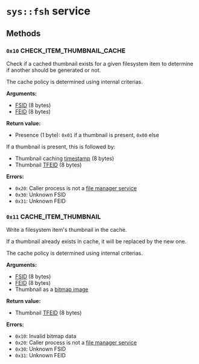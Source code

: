 # `sys::fsh` service

## Methods

### `0x10` CHECK_ITEM_THUMBNAIL_CACHE

Check if a cached thumbnail exists for a given filesystem item to determine if another should be generated or not.

The cache policy is determined using internal criterias.

**Arguments:**

- [FSID](../filesystem.md#filesystem-unique-identifier) (8 bytes)
- [FEID](../filesystem.md#element-unique-identifier) (8 bytes)

**Return value:**

- Presence (1 byte): `0x01` if a thumbnail is present, `0x00` else

If a thumbnail is present, this is followed by:

- Thumbnail caching [timestamp](../kernel/data-structures.md#timestamps) (8 bytes)
- Thumbnail [TFEID](../filesystem.md#temporary-feid) (8 bytes)

**Errors:**

- `0x20`: Caller process is not a [file manager service](../integration-services/file-managers.md)
- `0x30`: Unknown FSID
- `0x31`: Unknown FEID

### `0x11` CACHE_ITEM_THUMBNAIL

Write a filesystem item's thumbnail in the cache.

If a thumbnail already exists in cache, it will be replaced by the new one.

The cache policy is determined using internal criterias.

**Arguments:**

- [FSID](../filesystem.md#filesystem-unique-identifier) (8 bytes)
- [FEID](../filesystem.md#element-unique-identifier) (8 bytes)
- Thumbnail as a [bitmap image](../kernel/data-structures.md#bitmap-images)

**Return value:**

- Thumbnail [TFEID](../filesystem.md#temporary-feid) (8 bytes)

**Errors:**

- `0x10`: Invalid bitmap data
- `0x20`: Caller process is not a [file manager service](../integration-services/file-managers.md)
- `0x30`: Unknown FSID
- `0x31`: Unknown FEID
